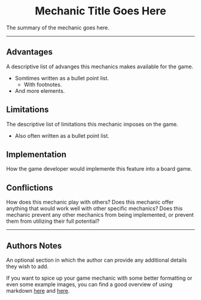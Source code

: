 # <div align="center">Mechanic Title Goes Here</div>
The summary of the mechanic goes here.

---

## Advantages
A descriptive list of advanges this mechanics makes available for the game.
* Somtimes written as a bullet point list.
  * With footnotes.
* And more elements.

## Limitations
The descriptive list of limitations this mechanic imposes on the game.
* Also often written as a bullet point list.

## Implementation
How the game developer would implemente this feature into a board game.

## Conflictions
How does this mechanic play with others? Does this mechanic offer anything that would work well with other specific mechanics? Does this mechanic prevent any other mechanics from being implemented, or prevent them from utilizing their full potential?

---

## Authors Notes
An optional section in which the author can provide any additional details they wish to add.

If you want to spice up your game mechanic with some better formatting or even some example images, you can find a good overview of using markdown [here](https://guides.github.com/features/mastering-markdown/) and [here](https://help.smash.gg/en/articles/1987102-customizing-text-with-markdown).
